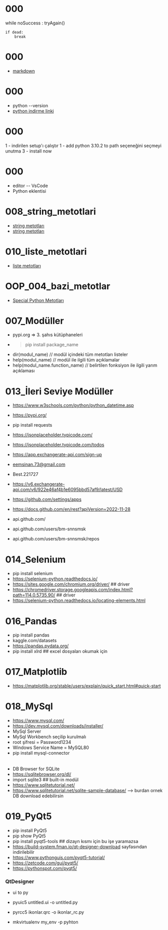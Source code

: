 # 000
while noSuccess :
    tryAgain()

    if dead:
        break

# 000
- [markdown](https://medium.com/deep-learning-turkiye/t%C3%BCrk%C3%A7e-markdown-rehberi-61779d2e2a96)

# 000
- python --version
- [python indirme linki](www.python.org)

# 000
1 - indirilen setup'ı çalıştır
1 - add python 3.10.2 to path seçeneğini seçmeyi unutma
3 - install now 

# 000
- editor -- VsCode
- Python eklentisi

# 008_string_metotlari
- [string metotları](https://docs.python.org/3/library/stdtypes.html#string-methods)
- [string metotları](https://www.w3schools.com/python/python_ref_string.asp)

# 010_liste_metotlari
- [liste metotları](https://docs.python.org/tr/3.10/tutorial/datastructures.html)

# OOP_004_bazi_metotlar
- [Special Python Metotları](https://medium.com/data-bistrot/special-methods-in-python-oop-3b99585ee29c)

# 007_Modüller
- pypi.org  => 3. şahıs kütüphaneleri
- > pip install package_name
- dir(modul_name)                 // modül içindeki tüm metotları listeler
- help(modul_name)                // modül ile ilgili tüm açıklamalar
- help(modul_name.function_name)  // belirtilen fonksiyon ile ilgili yarım açıklaması

# 013_İleri Seviye Modüller
- https://www.w3schools.com/python/python_datetime.asp

- https://pypi.org/
- pip install requests
- https://jsonplaceholder.typicode.com/
- https://jsonplaceholder.typicode.com/todos

- https://app.exchangerate-api.com/sign-up
- eemsinan.73@gmail.com
- Best.221727
- https://v6.exchangerate-api.com/v6/922e46af4b1e6095bbd57af9/latest/USD

- https://github.com/settings/apps
- https://docs.github.com/en/rest?apiVersion=2022-11-28
- api.github.com/
- api.github.com/users/bm-snnsmsk
- api.github.com/users/bm-snnsmsk/repos

# 014_Selenium
- pip install selenium
- https://selenium-python.readthedocs.io/
- https://sites.google.com/chromium.org/driver/ ## driver
- https://chromedriver.storage.googleapis.com/index.html?path=114.0.5735.90/ ## driver
- https://selenium-python.readthedocs.io/locating-elements.html

# 016_Pandas
- pip install pandas
- kaggle.com/datasets
- https://pandas.pydata.org/
- pip install xlrd     ## excel dosyaları okumak için

# 017_Matplotlib
- https://matplotlib.org/stable/users/explain/quick_start.html#quick-start

# 018_MySql
- https://www.mysql.com/
- https://dev.mysql.com/downloads/installer/
- MySql Server
- MySql Workbench    seçilip kurulmalı
- root şifresi          = Password1234
- Windows Service Name  = MySQL80
- pip install mysql-connector

######
- DB Browser for SQLite
- https://sqlitebrowser.org/dl/
- import sqlite3    ## built-in modül
- https://www.sqlitetutorial.net/
- https://www.sqlitetutorial.net/sqlite-sample-database/     --> burdan ornek DB download edebilirsin 

# 019_PyQt5
- pip install PyQt5
- pip show PyQt5
- pip install pyqt5-tools    ## dizayn kısmı için bu işe yaramazsa
- https://build-system.fman.io/qt-designer-download           sayfasından indirilebilir
- https://www.pythonguis.com/pyqt5-tutorial/
- https://zetcode.com/gui/pyqt5/
- https://pythonspot.com/pyqt5/

### QtDesigner
- ui to py
- pyuic5 untitled.ui -o untitled.py
- pyrcc5 ikonlar.qrc -o ikonlar_rc.py

- mkvirtualenv my_env -p pyhton
